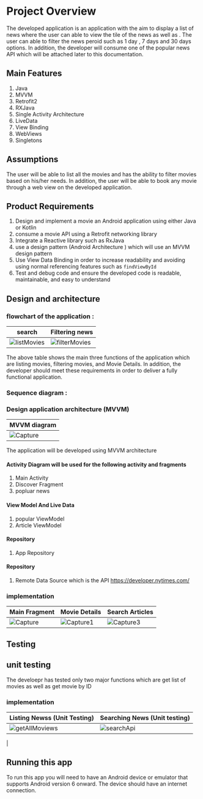 #  Project Overview 
The developed application is an application with the aim to display a list of news where the user can able to view the tile of  the news as well as . The user can able to filter the news peroid such as 1 day , 7 days and 30 days options. In addition, the developer will consume one of the popular news API which will be attached later to this documentation.
 ## Main Features
1. Java
2. MVVM
3. Retrofit2
4. RXJava
5. Single Activity Architecture
6. LiveData 
7. View Binding 
8. WebViews
9. Singletons

 ## Assumptions 
The user will be able to list all the movies and has the ability to filter movies based on his/her needs. In addition, the user will be able to book any movie through a web view on the developed application. 
## Product Requirements 
1. Design and implement a movie an Android application using either Java or Kotlin 
2. consume a movie API using a Retrofit networking library
3. Integrate a Reactive library such as RxJava  
4. use a design pattern (Android Architecture ) which will use an MVVM design pattern
6. Use View Data Binding in order to increase readability and avoiding using normal referencing features such as `findViewById` 
7. Test and debug code and ensure the developed code is readable, maintainable, and easy to understand   
  
## Design and architecture 
### flowchart of the application :

| search |Filtering news 
| ----------- | ----------- 
| ![listMovies](https://user-images.githubusercontent.com/33663456/117691887-fa069400-b1ee-11eb-8f5a-b8ca2f4aa09e.PNG) | ![filterMovies](https://user-images.githubusercontent.com/33663456/117691982-1b678000-b1ef-11eb-8546-ff16ceee24e9.PNG)

The above table shows the main three functions of the application which are listing movies, filtering movies, and Movie Details. In addition, the developer should meet these requirements in order to deliver a fully functional application.
### Sequence diagram :

### Design application architecture (MVVM)
| MVVM diagram |
| ----------- |
|![Capture](https://user-images.githubusercontent.com/33663456/122086927-c561aa00-ce36-11eb-9758-472c7e99c91a.PNG)

The application will be developed using MVVM architecture
#### Activity Diagram will be used for the following activity and fragments
1. Main Activity 
2. Discover Fragment 
3. popluar news
 #### View Model And Live Data
1. popular ViewModel
2. Article ViewModel
#### Repository
1. App Repository
 #### Repository
1. Remote Data Source which is the API https://developer.nytimes.com/

### implementation 
| Main Fragment |Movie Details |Search Articles |
| ----------- | ----------- | ----------- |
| ![Capture](https://user-images.githubusercontent.com/33663456/122086588-6bf97b00-ce36-11eb-8261-31a627fc54bc.PNG)| ![Capture1](https://user-images.githubusercontent.com/33663456/122086626-761b7980-ce36-11eb-9c55-32001c12d90f.PNG)|![Capture3](https://user-images.githubusercontent.com/33663456/122086635-7a479700-ce36-11eb-8598-845414b43434.PNG)|

## Testing  
## unit testing 
The develoepr has tested only  two major functions which are get list of movies as well as get movie by ID 
### implementation 
| Listing Newss (Unit Testing) |Searching News (Unit testing) |
| ----------- | ----------- |
| ![getAllMoviews](https://user-images.githubusercontent.com/33663456/122535170-e0f6cb80-d055-11eb-9c30-0c8db852768a.PNG)|![searchApi](https://user-images.githubusercontent.com/33663456/122535217-ebb16080-d055-11eb-8a1f-ee1f5c0a88d6.PNG)
|
## Running this app
To run this app you will need to have an Android device or emulator that supports Android version 6 onward. The device should have an internet connection. 
